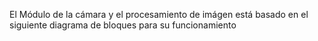 El Módulo de la cámara y el procesamiento de imágen está basado en el siguiente diagrama de bloques para su funcionamiento
